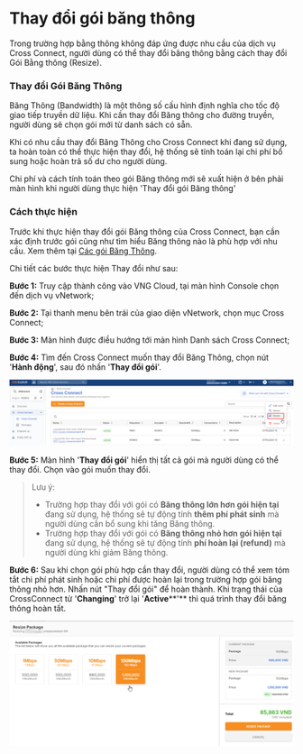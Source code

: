 # Thay đổi gói băng thông

Trong trường hợp bằng thông không đáp ứng được nhu cầu của dịch vụ Cross Connect, người dùng có thể thay đổi băng thông bằng cách thay đổi Gói Bằng thông (Resize).

### **Thay đổi Gói Băng Thông** 

Băng Thông (Bandwidth) là một thông số cấu hình định nghĩa cho tốc độ giao tiếp truyền dữ liệu. Khi cần thay đổi Băng thông cho đường truyền, người dùng sẽ chọn gói mới từ danh sách có sẵn.

Khi có nhu cầu thay đổi Băng Thông cho Cross Connect khi đang sử dụng, ta hoàn toàn có thể thực hiện thay đổi, hệ thống sẽ tính toán lại chi phí bổ sung hoặc hoàn trả số dư cho người dùng.

Chi phí và cách tính toán theo gói Băng thông mới sẽ xuất hiện ở bên phải màn hình khi người dùng thực hiện 'Thay đổi gói Băng thông'

### **Cách thực hiện** 

Trước khi thực hiện thay đổi gói Băng thông của Cross Connect, bạn cần xác định trước gói cũng như tìm hiểu Băng thông nào là phù hợp với nhu cầu. Xem thêm tại [Các gói Băng Thông](https://docs.vngcloud.vn/vng-cloud-document/vn/vnetwork/cross-connect/cac-goi-bang-thong).

Chi tiết các bước thực hiện Thay đổi như sau:

**Bước 1:** Truy cập thành công vào VNG Cloud, tại màn hình Console chọn đến dịch vụ vNetwork;

**Bước 2:** Tại thanh menu bên trái của giao diện vNetwork, chọn mục Cross Connect;

**Bước 3:** Màn hình được điều hướng tới màn hình Danh sách Cross Connect;

**Bước 4:** Tìm đến Cross Connect muốn thay đổi Băng Thông, chọn nút '**Hành động**', sau đó nhấn '**Thay đổi gói**'.

![Image](https://github.com/vngcloud/docs/blob/main/Vietnamese/.gitbook/assets/image%20(790).png?raw=true)

**Bước 5:** Màn hình '**Thay đổi gói**' hiển thị tất cả gói mà người dùng có thể thay đổi. Chọn vào gói muốn thay đổi.

> Lưu ý:
>
> * Trường hợp thay đổi với gói có **Băng thông lớn hơn gói hiện tại** đang sử dụng, hệ thống sẽ tự động tính **thêm phí phát sinh** mà người dùng cần bổ sung khi tăng Băng thông.
> * Trường hợp thay đổi với gói có **Băng thông nhỏ hơn gói hiện tại** đang sử dụng, hệ thống sẽ tự động tính **phí hoàn lại (refund)** mà người dùng khi giảm Băng thông.

**Bước 6:** Sau khi chọn gói phù hợp cần thay đổi, người dùng có thể xem tóm tắt chi phí phát sinh hoặc chi phí được hoàn lại trong trường hợp gói băng thông nhỏ hơn. Nhấn nút "Thay đổi gói" để hoàn thành. Khi trạng thái của CrossConnect từ '****Changing****' trở lại '****Active******'** thì quá trình thay đổi băng thông hoàn tất.

![Image](https://github.com/vngcloud/docs/blob/main/Vietnamese/.gitbook/assets/image%20(791).png?raw=true)





